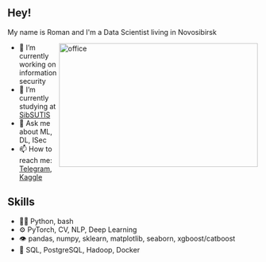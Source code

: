 ## Hey!
My name is Roman and I'm a Data Scientist living in Novosibirsk 

<img align="right" alt="office" src="https://github.com/cr00z/cr00z/images/office.jpg" width="400" height="250" />

- 🔭 I’m currently working on information security
- 🌱 I’m currently studying at [SibSUTIS](https://sibsutis.ru/en/)
- 💬 Ask me about ML, DL, ISec
- 📫 How to reach me: [Telegram](https://t.me/imcr00z),  [Kaggle](https://www.kaggle.com/imcr00z)

## Skills
- 👨‍💻 Python, bash
- ⚙️ PyTorch, CV, NLP, Deep Learning
- 👁️ pandas, numpy, sklearn, matplotlib, seaborn, xgboost/catboost
- 💽 SQL, PostgreSQL, Hadoop, Docker